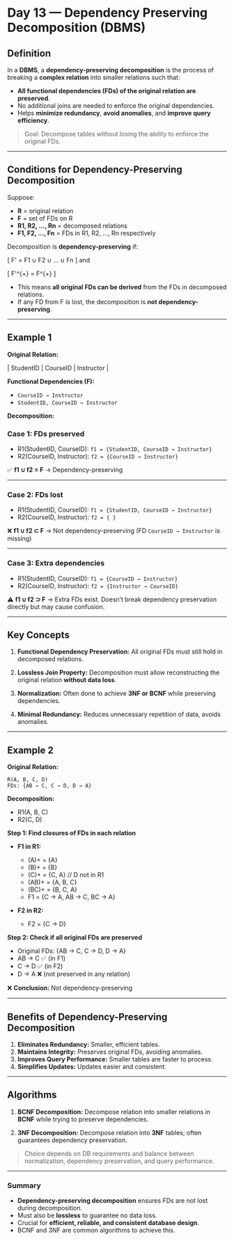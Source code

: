 # **Day 13 — Dependency Preserving Decomposition (DBMS)**

## **Definition**

In a **DBMS**, a **dependency-preserving decomposition** is the process of breaking a **complex relation** into smaller relations such that:

* **All functional dependencies (FDs) of the original relation are preserved**.
* No additional joins are needed to enforce the original dependencies.
* Helps **minimize redundancy**, **avoid anomalies**, and **improve query efficiency**.

> Goal: Decompose tables without losing the ability to enforce the original FDs.

---

## **Conditions for Dependency-Preserving Decomposition**

Suppose:

* **R** = original relation
* **F** = set of FDs on R
* **R1, R2, …, Rn** = decomposed relations
* **F1, F2, …, Fn** = FDs in R1, R2, …, Rn respectively

Decomposition is **dependency-preserving** if:

[
F' = F1 ∪ F2 ∪ ... ∪ Fn
]
and

[
F'^{+} = F^{+}
]

* This means **all original FDs can be derived** from the FDs in decomposed relations.
* If any FD from F is lost, the decomposition is **not dependency-preserving**.

---

## **Example 1**

**Original Relation:**

| StudentID | CourseID | Instructor |

**Functional Dependencies (F):**

* `CourseID → Instructor`
* `StudentID, CourseID → Instructor`

**Decomposition:**

### **Case 1: FDs preserved**

* R1(StudentID, CourseID): `f1 = {StudentID, CourseID → Instructor}`
* R2(CourseID, Instructor): `f2 = {CourseID → Instructor}`

✅ **f1 ∪ f2 = F** → Dependency-preserving

---

### **Case 2: FDs lost**

* R1(StudentID, CourseID): `f1 = {StudentID, CourseID → Instructor}`
* R2(CourseID, Instructor): `f2 = { }`

❌ **f1 ∪ f2 ⊂ F** → Not dependency-preserving (FD `CourseID → Instructor` is missing)

---

### **Case 3: Extra dependencies**

* R1(StudentID, CourseID): `f1 = {CourseID → Instructor}`
* R2(CourseID, Instructor): `f2 = {Instructor → CourseID}`

⚠ **f1 ∪ f2 ⊃ F** → Extra FDs exist. Doesn’t break dependency preservation directly but may cause confusion.

---

## **Key Concepts**

1. **Functional Dependency Preservation:**
   All original FDs must still hold in decomposed relations.

2. **Lossless Join Property:**
   Decomposition must allow reconstructing the original relation **without data loss**.

3. **Normalization:**
   Often done to achieve **3NF or BCNF** while preserving dependencies.

4. **Minimal Redundancy:**
   Reduces unnecessary repetition of data, avoids anomalies.

---

## **Example 2**

**Original Relation:**

```
R(A, B, C, D)  
FDs: {AB → C, C → D, D → A}
```

**Decomposition:**

* R1(A, B, C)
* R2(C, D)

**Step 1: Find closures of FDs in each relation**

* **F1 in R1:**

  * (A)+ = {A}
  * (B)+ = {B}
  * (C)+ = {C, A}  // D not in R1
  * (AB)+ = {A, B, C}
  * (BC)+ = {B, C, A}
  * F1 = {C → A, AB → C, BC → A}

* **F2 in R2:**

  * F2 = {C → D}

**Step 2: Check if all original FDs are preserved**

* Original FDs: {AB → C, C → D, D → A}
* AB → C ✅ (in F1)
* C → D ✅ (in F2)
* D → A ❌ (not preserved in any relation)

❌ **Conclusion:** Not dependency-preserving

---

## **Benefits of Dependency-Preserving Decomposition**

1. **Eliminates Redundancy:** Smaller, efficient tables.
2. **Maintains Integrity:** Preserves original FDs, avoiding anomalies.
3. **Improves Query Performance:** Smaller tables are faster to process.
4. **Simplifies Updates:** Updates easier and consistent.

---

## **Algorithms**

1. **BCNF Decomposition:**
   Decompose relation into smaller relations in **BCNF** while trying to preserve dependencies.

2. **3NF Decomposition:**
   Decompose relation into **3NF** tables; often guarantees dependency preservation.

> Choice depends on DB requirements and balance between normalization, dependency preservation, and query performance.

---

### **Summary**

* **Dependency-preserving decomposition** ensures FDs are not lost during decomposition.
* Must also be **lossless** to guarantee no data loss.
* Crucial for **efficient, reliable, and consistent database design**.
* BCNF and 3NF are common algorithms to achieve this.
